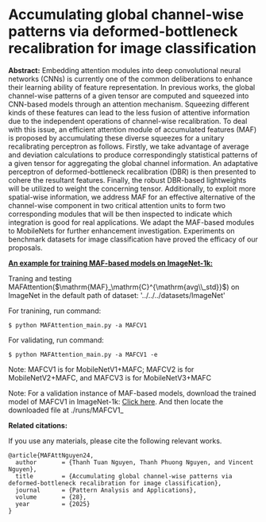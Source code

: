 # Accumulating global channel-wise patterns via deformed-bottleneck recalibration for image classification
**Abstract:**
Embedding attention modules into deep convolutional neural networks (CNNs) is currently one of the common deliberations to enhance their learning ability of feature representation. In previous works, the global channel-wise patterns of a given tensor are computed and squeezed into CNN-based models through an attention mechanism. Squeezing different kinds of these features can lead to the less fusion of attentive information due to the independent operations of channel-wise recalibration. To deal with this issue, an efficient attention module of accumulated features (MAF) is proposed by accumulating these diverse squeezes for a unitary recalibrating perceptron as follows. Firstly, we take advantage of average and deviation calculations to produce correspondingly statistical patterns of a given tensor for aggregating the global channel information. An adaptative perceptron of deformed-bottleneck recalibration (DBR) is then presented to cohere the resultant features. Finally, the robust DBR-based lightweights will be utilized to weight the concerning tensor. Additionally, to exploit more spatial-wise information, we address MAF for an effective alternative of the channel-wise component in two critical attention units to form two corresponding modules that will be then inspected to indicate which integration is good for real applications. We adapt the MAF-based modules to MobileNets for further enhancement investigation. Experiments on benchmark datasets for image classification have proved the efficacy of our proposals.

<u>**An example for training MAF-based models on ImageNet-1k:**</u>


Traning and testing MAFAttention($\mathrm{MAF}_\mathrm{C}^{\mathrm{avg\\_std}}$) on ImageNet
in the default path of dataset: '../../../datasets/ImageNet'

For tranining, run command:
```
$ python MAFAttention_main.py -a MAFCV1
```
For validating, run command:
```
$ python MAFAttention_main.py -a MAFCV1 -e
```

Note: MAFCV1 is for MobileNetV1+MAFC; MAFCV2 is for MobileNetV2+MAFC, and MAFCV3 is for MobileNetV3+MAFC

Note: For a validation instance of MAF-based models, download the trained model of MAFCV1 in ImageNet-1k: [Click here](https://drive.google.com/file/d/1YrQTfAk9QYIBcf_l8aAtKG87XxDtVbSE/view?usp=drive_link). And then locate the downloaded file at ./runs/MAFCV1_

**Related citations:**

If you use any materials, please cite the following relevant works.

```
@article{MAFAttNguyen24,
  author       = {Thanh Tuan Nguyen, Thanh Phuong Nguyen, and Vincent Nguyen},
  title        = {Accumulating global channel-wise patterns via deformed-bottleneck recalibration for image classification},
  journal      = {Pattern Analysis and Applications},
  volume       = {28},
  year         = {2025}
}
```
